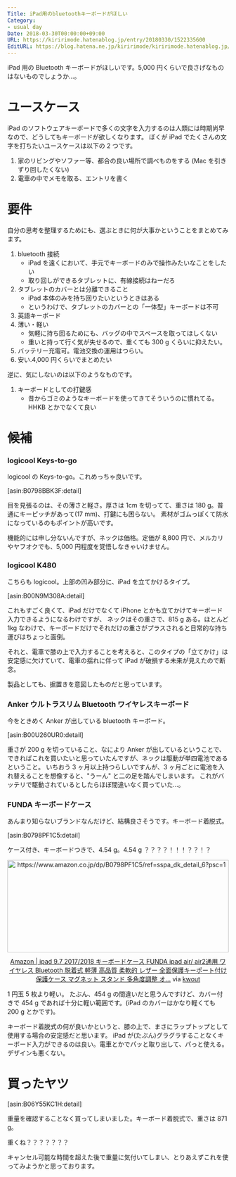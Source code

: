 ```yaml
---
Title: iPad用のbluetoothキーボードがほしい
Category:
- usual day
Date: 2018-03-30T00:00:00+09:00
URL: https://kiririmode.hatenablog.jp/entry/20180330/1522335600
EditURL: https://blog.hatena.ne.jp/kiririmode/kiririmode.hatenablog.jp/atom/entry/17391345971630951295
---
```


iPad 用の Bluetooth キーボードがほしいです。5,000 円くらいで良さげなものはないものでしょうか…。

# ユースケース
iPad のソフトウェアキーボードで多くの文字を入力するのは人類には時期尚早なので、どうしてもキーボードが欲しくなります。
ぼくが iPad でたくさんの文字を打ちたいユースケースは以下の 2 つです。

1. 家のリビングやソファー等、都合の良い場所で調べものをする (Mac を引きずり回したくない)
2. 電車の中でメモを取る、エントリを書く

# 要件

自分の思考を整理するためにも、選ぶときに何が大事かということをまとめてみます。

1. bluetooth 接続
    - iPad を遠くにおいて、手元でキーボードのみで操作みたいなことをしたい
    - 取り回しができるタブレットに、有線接続はねーだろ
3. タブレットのカバーとは分離できること
    - iPad 本体のみを持ち回りたいというときはある
    - というわけで、タブレットのカバーとの「一体型」キーボードは不可
3. 英語キーボード
3. 薄い・軽い
    - 気軽に持ち回るためにも、バッグの中でスペースを取ってほしくない
    - 重いと持って行く気が失せるので、重くても 300 g くらいに抑えたい。
5. バッテリー充電可。電池交換の運用はつらい。
2. 安い.4,000 円くらいでまとめたい

逆に、気にしないのは以下のようなものです。

1. キーボードとしての打鍵感
    - 昔からゴミのようなキーボードを使ってきてそういうのに慣れてる。HHKB とかでなくて良い

# 候補

### logicool Keys-to-go 

logicool の Keys-to-go。これめっちゃ良いです。

[asin:B0798BBK3F:detail]

目を見張るのは、その薄さと軽さ。厚さは 1cm を切ってて、重さは 180 g。普通にキーピッチがあって(17 mm)、打鍵にも困らない。
素材がゴムっぽくて防水になっているのもポイントが高いです。

機能的には申し分ないんですが、ネックは価格。定価が 8,800 円で、メルカリやヤフオクでも、5,000 円程度を覚悟しなきゃいけません。

### logicool K480

こちらも logicool。上部の凹み部分に、iPad を立てかけるタイプ。

[asin:B00N9M308A:detail]

これもすごく良くて、iPad だけでなくて iPhone とかも立てかけてキーボード入力できるようになるわけですが、
ネックはその重さで、815 g ある。ほとんど 1kg なわけで、キーボードだけでそれだけの重さがプラスされると日常的な持ち運びはちょっと面倒。

それと、電車で膝の上で入力することを考えると、このタイプの「立てかけ」は安定感に欠けていて、電車の揺れに伴って iPad が破損する未来が見えたので断念。


製品としても、据置きを意図したものだと思っています。

### Anker ウルトラスリム Bluetooth ワイヤレスキーボード

今をときめく Anker が出している bluetooth キーボード。

[asin:B00U260UR0:detail]

重さが 200 g を切っていること、なにより Anker が出しているということで、できればこれを買いたいと思っていたんですが、ネックは駆動が単四電池であるということ。
いちおう 3 ヶ月以上持つらしいですんが、3 ヶ月ごとに電池を入れ替えることを想像すると、"うーん" と二の足を踏んでしまいます。
これがバッテリで駆動されているとしたらほぼ間違いなく買っていた…。

### FUNDA キーボードケース

あんまり知らないブランドなんだけど、結構良さそうです。キーボード着脱式。

[asin:B0798PF1C5:detail]

ケース付き、キーボードつきで、4.54 g。4.54 g ？？？？！！！？？！？

<div class="kwout" style="text-align: center;"><a href="https://www.amazon.co.jp/dp/B0798PF1C5/ref=sspa_dk_detail_6?psc=1"><img src="http://kwout.com/cutout/x/j8/9p/mv7_bor.jpg" alt="https://www.amazon.co.jp/dp/B0798PF1C5/ref=sspa_dk_detail_6?psc=1" title="Amazon | ipad 9.7 2017/2018 キーボードケース FUNDA ipad air/ air2通用 ワイヤレス Bluetooth 脱着式 軽薄 高品質 柔軟的 レザー 全面保護キーポート付け 保護ケース マグネット スタンド 多角度調整 オ..." width="504" height="210" style="border: none;" /></a><p style="margin-top: 10px; text-align: center;"><a href="https://www.amazon.co.jp/dp/B0798PF1C5/ref=sspa_dk_detail_6?psc=1">Amazon | ipad 9.7 2017/2018 キーボードケース FUNDA ipad air/ air2通用 ワイヤレス Bluetooth 脱着式 軽薄 高品質 柔軟的 レザー 全面保護キーポート付け 保護ケース マグネット スタンド 多角度調整 オ...</a> via <a href="http://kwout.com/quote/xj89pmv7">kwout</a></p></div>

1 円玉 5 枚より軽い。
たぶん、454 g の間違いだと思うんですけど、カバー付きで 454 g であれば十分に軽い範囲です。(iPad のカバーはかなり軽くても 200 g とかです)。


キーボード着脱式の何が良いかというと、膝の上で、まさにラップトップとして使用する場合の安定感だと思います。
iPad が(たぶん)グラグラすることなくキーボード入力ができるのは良い。電車とかでパッと取り出して、パっと使える。
デザインも悪くない。

# 買ったヤツ

[asin:B06Y55KC1H:detail]

重量を確認することなく買ってしまいました。キーボード着脱式で、重さは 871 g。

重くね？？？？？？？

キャンセル可能な時間を超えた後で重量に気付いてしまい、とりあえずこれを使ってみようかと思っております。


